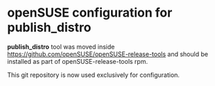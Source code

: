 # openSUSE configuration for publish_distro


**publish_distro** tool was moved inside https://github.com/openSUSE/openSUSE-release-tools and should be installed as part of openSUSE-release-tools rpm.

This git repository is now used exclusively for configuration.
